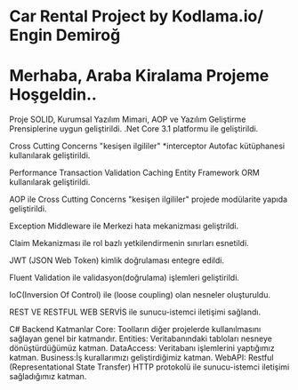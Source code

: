 # Car Rental Project by Kodlama.io/                 Engin Demiroğ

# Merhaba, Araba Kiralama Projeme Hoşgeldin..

Proje SOLID, Kurumsal Yazılım Mimari, AOP ve Yazılım Geliştirme Prensiplerine uygun geliştirildi.
.Net Core 3.1 platformu ile geliştirildi.

Cross Cutting Concerns "kesişen ilgililer" *interceptor Autofac kütüphanesi kullanılarak geliştirildi.

Performance
Transaction
Validation
Caching
Entity Framework ORM kullanılarak geliştirildi.

AOP ile Cross Cutting Concerns "kesişen ilgililer" projede modülarite yapıda geliştirildi.

Exception Middleware ile Merkezi hata mekanizması geliştrildi.

Claim Mekanizması ile rol bazlı yetkilendirmenin sınırları esnetildi.

JWT (JSON Web Token) kimlik doğrulaması entegre edildi.

Fluent Validation ile validasyon(doğrulama) işlemleri geliştirildi.

IoC(Inversion Of Control) ile (loose coupling) olan nesneler oluşturuldu.

REST VE RESTFUL WEB SERVİS ile sunucu-istemci iletişimi sağlandı.

C# Backend Katmanlar
Core: Toolların diğer projelerde kullanılmasını sağlayan genel bir katmandır.
Entities: Veritabanındaki tabloları nesneye dönüştürdüğümüz katman.
DataAccess: Veritabanı işlemlerini yaptığımız katman.
Business:İş kurallarımızı geliştirdiğimiz katman.
WebAPI: Restful (Representational State Transfer) HTTP protokolü ile sunucu-istemci iletişimi sağladığımız katman.
